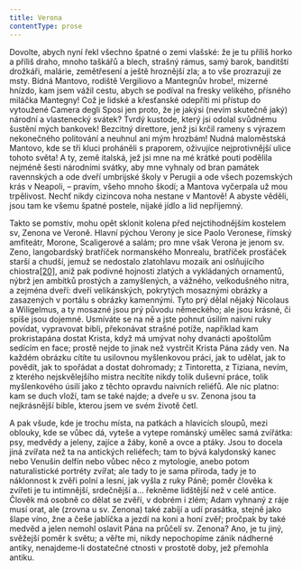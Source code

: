 ```yaml
---
title: Verona
contentType: prose
---
```


<section>

Dovolte, abych nyní řekl všechno špatné o zemi vlašské: že je tu příliš horko a příliš draho, mnoho taškářů a blech, strašný rámus, samý barok, banditští drožkáři, malárie, zemětřesení a ještě hroznější zla; a to vše prozrazuji ze msty. Bídná Mantovo, rodiště Vergiliovo a Mantegnův hrobe!, mizerné hnízdo, kam jsem vážil cestu, abych se podíval na fresky velikého, přísného miláčka Mantegny! Což je lidské a křesťanské odepříti mi přístup do vytoužené Camera degli Sposi jen proto, že je jakýsi (nevím skutečně jaký) národní a vlastenecký svátek? Tvrdý kustode, který jsi odolal svůdnému šustění mých bankovek! Bezcitný direttore, jenž jsi krčil rameny s výrazem nekonečného politování a neuhnul ani mým hrozbám! Nudná maloměstská Mantovo, kde se tři kluci proháněli s praporem, oživujíce nejprotivnější ulice tohoto světa! A ty, země italská, jež jsi mne na mé krátké pouti podělila nejméně šesti národními svátky, aby mne vyhnaly od bran památek ravennských a ode dveří umbrijské školy v Perugii a ode všech pozemských krás v Neapoli, – pravím, všeho mnoho škodí; a Mantova vyčerpala už mou trpělivost. Nechť nikdy cizincova noha nestane v Mantově! A abyste věděli, jsou tam ke všemu špatné postele, nijaké jídlo a lid nepříjemný.

Takto se pomstiv, mohu opět sklonit kolena před nejctihodnějším kostelem sv, Zenona ve Veroně. Hlavní pýchou Verony je sice Paolo Veronese, římský amfiteátr, Morone, Scaligerové a salám; pro mne však Verona je jenom sv. Zeno, langobardský bratříček normanského Monrealu, bratříček prosťáček starší a chudší, jemuž se nedostalo zlatohlavu mozaik ani oslňujícího chiostra[\[20\]](./resources/undefined), aniž pak podivné hojnosti zlatých a vykládaných ornamentů, nýbrž jen ambítků prostých a zamyšlených, a vážného, velkodušného nitra, a zejména dveří: dveří velikánských, pokrytých mosaznými obrázky a zasazených v portálu s obrázky kamennými. Tyto prý dělal nějaký Nicolaus a Wiligelmus, a ty mosazné jsou prý původu německého; ale jsou krásné, či spíše jsou dojemné. Usmíváte se na ně a jste pohnut úsilím naivní ruky povídat, vypravovat bibli, překonávat strašné potíže, například kam prokristapána dostat Krista, když má umývat nohy dvanácti apoštolům sedícím en face; prostě nejde to jinak než vystrčit Krista Pána zády ven. Na každém obrázku cítíte tu usilovnou myšlenkovou práci, jak to udělat, jak to povědít, jak to spořádat a dostat dohromady; z Tintoretta, z Tiziana, nevím, z kterého nejskvělejšího mistra necítíte nikdy tolik duševní práce, tolik myšlenkového úsilí jako z těchto opravdu naivních reliéfů. Ale nic platno: kam se duch vloží, tam se také najde; a dveře u sv. Zenona jsou ta nejkrásnější bible, kterou jsem ve svém životě četl.

A pak všude, kde je trochu místa, na patkách a hlavicích sloupů, mezi oblouky, kde se vůbec dá, vyteše a vytepe románský umělec samá zvířátka: psy, medvědy a jeleny, zajíce a žáby, koně a ovce a ptáky. Jsou to docela jiná zvířata než ta na antických reliéfech; tam to bývá kalydonský kanec nebo Venušin delfín nebo vůbec něco z mytologie, anebo potom naturalistické portréty zvířat; ale tady to je sama příroda, tady je to náklonnost k zvěři polní a lesní, jak vyšla z ruky Páně; poměr člověka k zvířeti je tu intimnější, srdečnější a… řekněme lidštější než v celé antice. Člověk má osobně co dělat se zvěří, v dobrém i zlém; Adam vyhnaný z ráje musí orat, ale (zrovna u sv. Zenona) také zabíjí a udí prasátka, stejně jako šlape víno, žne a češe jablíčka a jezdí na koni a honí zvěř; pročpak by také medvěd a jelen nemohl oslavit Pána na průčelí sv. Zenona? Ano, je tu jiný, svěžejší poměr k světu; a věřte mi, nikdy nepochopíme zánik nádherné antiky, nenajdeme-li dostatečné ctnosti v prostotě doby, jež přemohla antiku.

</section>
